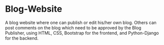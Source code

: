 # Blog-Website
A blog website where one can publish or edit his/her own blog. Others can post comments on the blog which need to be approved by the Blog Publisher, using HTML, CSS, Bootstrap for the frontend, and Python-Django for the backend.
